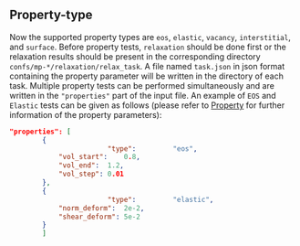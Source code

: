 ## Property-type

Now the supported property types are `eos`, `elastic`, `vacancy`, `interstitial`, and `surface`. Before property tests, `relaxation` should be done first or the relaxation results should be present in the corresponding directory `confs/mp-*/relaxation/relax_task`. A file named `task.json` in json format containing the property parameter will be written in the directory of each task. Multiple property tests can be performed simultaneously and are written in the `"properties"` part of the input file. An example of `EOS` and `Elastic` tests can be given as follows (please refer to [Property](https://github.com/deepmodeling/dpgen/wiki/Property:-get-started-and-input-examples) for further information of the property parameters):
```json
"properties": [
		{
                        "type":         "eos",
			"vol_start":    0.8,
			"vol_end":	1.2,
			"vol_step":	0.01
		},
		{
                        "type":         "elastic",
			"norm_deform":	2e-2,
			"shear_deform": 5e-2
		}
        ]
```
